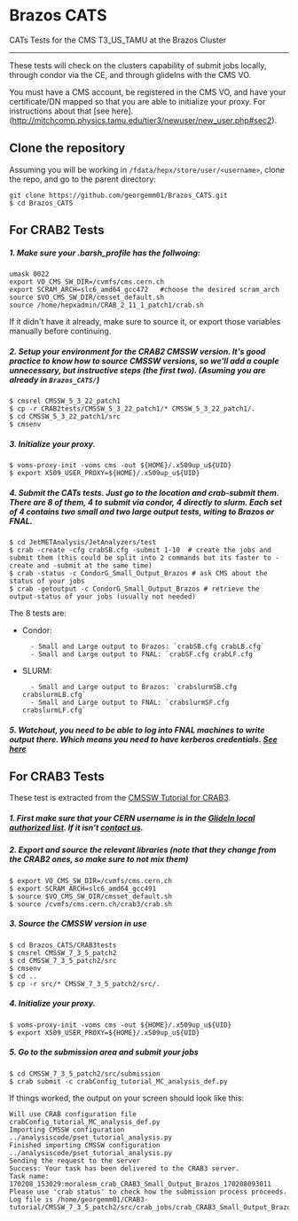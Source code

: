 # Brazos CATS
CATs Tests for the CMS T3_US_TAMU at the Brazos Cluster
___

These tests will check on the clusters capability of submit jobs locally, through condor via the CE, and through glideIns with the CMS VO.

You must have a CMS account, be registered in the CMS VO, and have your certificate/DN mapped so that you are able to initialize your proxy. For instructions about that [see here].(http://mitchcomp.physics.tamu.edu/tier3/newuser/new_user.php#sec2). 


##  Clone the repository

Assuming you will be working in `/fdata/hepx/store/user/<username>`, clone the repo, and go to the parent directory:
```
git clone https://github.com/georgemm01/Brazos_CATS.git
$ cd Brazos_CATS
```


## For CRAB2 Tests

##### 1. Make sure your .barsh_profile has the follwoing:
```
umask 0022
export VO_CMS_SW_DIR=/cvmfs/cms.cern.ch
export SCRAM_ARCH=slc6_amd64_gcc472   #choose the desired scram_arch
source $VO_CMS_SW_DIR/cmsset_default.sh
source /home/hepxadmin/CRAB_2_11_1_patch1/crab.sh
```

If it didn't have it already, make sure to source it, or export those variables manually before continuing. 

##### 2. Setup your environment for the CRAB2 CMSSW version. It's good practice to know how to source CMSSW versions, so we'll add a couple unnecessary, but instructive steps (the first two). (Asuming you are already in `Brazos_CATS/`)
```
$ cmsrel CMSSW_5_3_22_patch1
$ cp -r CRAB2tests/CMSSW_5_3_22_patch1/* CMSSW_5_3_22_patch1/.
$ cd CMSSW_5_3_22_patch1/src
$ cmsenv
```

##### 3. Initialize your proxy. 
```
$ voms-proxy-init -voms cms -out ${HOME}/.x509up_u${UID} 
$ export X509_USER_PROXY=${HOME}/.x509up_u${UID} 
```

##### 4. Submit the CATs tests. Just go to the location and crab-submit them. There are 8 of them, 4 to submit via condor, 4 directly to slurm. Each set of 4 contains two small and two large output tests, witing to Brazos or FNAL. 
```
$ cd JetMETAnalysis/JetAnalyzers/test 
$ crab -create -cfg crabSB.cfg -submit 1-10  # create the jobs and submit them (this could be split into 2 commands but its faster to -create and -submit at the same time) 
$ crab -status -c CondorG_Small_Output_Brazos # ask CMS about the status of your jobs
$ crab -getoutput -c CondorG_Small_Output_Brazos # retrieve the output-status of your jobs (usually not needed)
```

The 8 tests are: 

- Condor: 

        - Small and Large output to Brazos: `crabSB.cfg crabLB.cfg`
        - Small and Large output to FNAL: `crabSF.cfg crabLF.cfg`
        
- SLURM:

        - Small and Large output to Brazos: `crabslurmSB.cfg crabslurmLB.cfg`
        - Small and Large output to FNAL: `crabslurmSF.cfg crabslurmLF.cfg`
    
    
##### 5. Watchout, you need to be able to log into FNAL machines to write output there. Which means you need to have kerberos credentials. [See here](http://mitchcomp.physics.tamu.edu/tier3/newuser/new_user.php#sec7)


## For CRAB3 Tests

These test is extracted from the [CMSSW Tutorial for CRAB3](https://twiki.cern.ch/twiki/bin/view/CMSPublic/WorkBookCRAB3Tutorial).

##### 1. First make sure that your CERN username is in the [GlideIn local authorized list](https://gitlab.cern.ch/SITECONF/T3_US_TAMU/blob/master/GlideinConfig/local-users.txt). If it isn't [contact us](mailto:mitchcomp_help@physics.tamu.edu). 

##### 2. Export and source the relevant libraries (note that they change from the CRAB2 ones, so make sure to not mix them)
```
$ export VO_CMS_SW_DIR=/cvmfs/cms.cern.ch
$ export SCRAM_ARCH=slc6_amd64_gcc491
$ source $VO_CMS_SW_DIR/cmsset_default.sh
$ source /cvmfs/cms.cern.ch/crab3/crab.sh
```
##### 3. Source the CMSSW version in use 
```
$ cd Brazos_CATS/CRAB3tests
$ cmsrel CMSSW_7_3_5_patch2   
$ cd CMSSW_7_3_5_patch2/src
$ cmsenv  
$ cd ..
$ cp -r src/* CMSSW_7_3_5_patch2/src/.
```

##### 4. Initialize your proxy.
```
$ voms-proxy-init -voms cms -out ${HOME}/.x509up_u${UID} 
$ export X509_USER_PROXY=${HOME}/.x509up_u${UID}
```

##### 5. Go to the submission area and submit your jobs
```
$ cd CMSSW_7_3_5_patch2/src/submission
$ crab submit -c crabConfig_tutorial_MC_analysis_def.py
```

If things worked, the output on your screen should look like this: 
```
Will use CRAB configuration file crabConfig_tutorial_MC_analysis_def.py
Importing CMSSW configuration ../analysiscode/pset_tutorial_analysis.py
Finished importing CMSSW configuration ../analysiscode/pset_tutorial_analysis.py
Sending the request to the server
Success: Your task has been delivered to the CRAB3 server.
Task name: 170208_153029:moralesm_crab_CRAB3_Small_Output_Brazos_170208093011
Please use 'crab status' to check how the submission process proceeds.
Log file is /home/georgemm01/CRAB3-tutorial/CMSSW_7_3_5_patch2/src/crab_jobs/crab_CRAB3_Small_Output_Brazos_170208093011/crab.log
```

